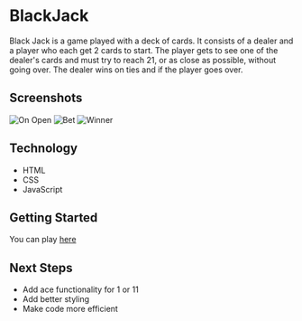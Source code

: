 # BlackJack
Black Jack is a game played with a deck of cards. It consists of a dealer and a player who each get 2 cards to start. The player gets to see one of the dealer's cards and must try to reach 21, or as close as possible, without going over. The dealer wins on ties and if the player goes over.
## Screenshots
![On Open](https://i.imgur.com/SvJUBPR.png)
![Bet](https://i.imgur.com/3rhUIPg.png)
![Winner](https://i.imgur.com/4NUM9fs.png)
## Technology
- HTML
- CSS
- JavaScript
## Getting Started
You can play [here](https://nathanlynch97.github.io/BlackJack/)
## Next Steps
- Add ace functionality for 1 or 11
- Add better styling
- Make code more efficient
